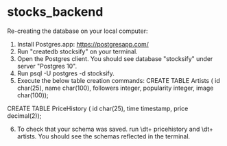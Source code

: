 # stocks_backend
Re-creating the database on your local computer:
1. Install Postgres.app: https://postgresapp.com/
2. Run "createdb stocksify" on your terminal.
3. Open the Postgres client. You should see database "stocksify" under server "Postgres 10".
4. Run psql -U postgres -d stocksify.
5. Execute the below table creation commands:
CREATE TABLE  Artists
( id char(25), 
name char(100), 
followers integer, 
popularity integer,
image char(100));

CREATE TABLE PriceHistory
( id char(25),
time timestamp, 
price decimal(2));

6. To check that your schema was saved. run \dt+ pricehistory and \dt+ artists. You should see the schemas reflected in the terminal.
